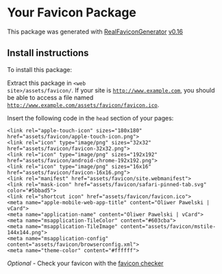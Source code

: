 # Your Favicon Package

This package was generated with [RealFaviconGenerator](https://realfavicongenerator.net/) [v0.16](https://realfavicongenerator.net/change_log#v0.16)

## Install instructions

To install this package:

Extract this package in <code>&lt;web site&gt;/assets/favicon/</code>. If your site is <code>http://www.example.com</code>, you should be able to access a file named <code>http://www.example.com/assets/favicon/favicon.ico</code>.

Insert the following code in the `head` section of your pages:

    <link rel="apple-touch-icon" sizes="180x180" href="assets/favicon/apple-touch-icon.png">
    <link rel="icon" type="image/png" sizes="32x32" href="assets/favicon/favicon-32x32.png">
    <link rel="icon" type="image/png" sizes="192x192" href="assets/favicon/android-chrome-192x192.png">
    <link rel="icon" type="image/png" sizes="16x16" href="assets/favicon/favicon-16x16.png">
    <link rel="manifest" href="assets/favicon/site.webmanifest">
    <link rel="mask-icon" href="assets/favicon/safari-pinned-tab.svg" color="#5bbad5">
    <link rel="shortcut icon" href="assets/favicon/favicon.ico">
    <meta name="apple-mobile-web-app-title" content="Oliwer Pawelski | vCard">
    <meta name="application-name" content="Oliwer Pawelski | vCard">
    <meta name="msapplication-TileColor" content="#603cba">
    <meta name="msapplication-TileImage" content="assets/favicon/mstile-144x144.png">
    <meta name="msapplication-config" content="assets/favicon/browserconfig.xml">
    <meta name="theme-color" content="#ffffff">

*Optional* - Check your favicon with the [favicon checker](https://realfavicongenerator.net/favicon_checker)